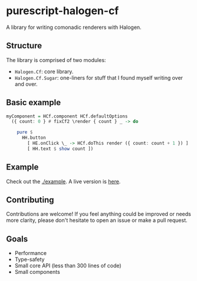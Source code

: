 # purescript-halogen-cf

A library for writing comonadic renderers with Halogen.

## Structure

The library is comprised of two modules:

- `Halogen.Cf`: core library.
- `Halogen.Cf.Sugar`: one-liners for stuff that I found myself writing over and over.

## Basic example

```purescript
myComponent = HCf.component HCf.defaultOptions
  ({ count: 0 } # fixCf2 \render { count } _ -> do

    pure $
      HH.button
        [ HE.onClick \_ -> HCf.doThis render ({ count: count + 1 }) ]
        [ HH.text $ show count ])
```

## Example

Check out the [./example](./example). A live version is [here](https://purescript-halogen-cf.surge.sh/).

## Contributing

Contributions are welcome! If you feel anything could be improved or needs more clarity, please don't hesitate to open an issue or make a pull request.

## Goals

- Performance
- Type-safety
- Small core API (less than 300 lines of code)
- Small components
